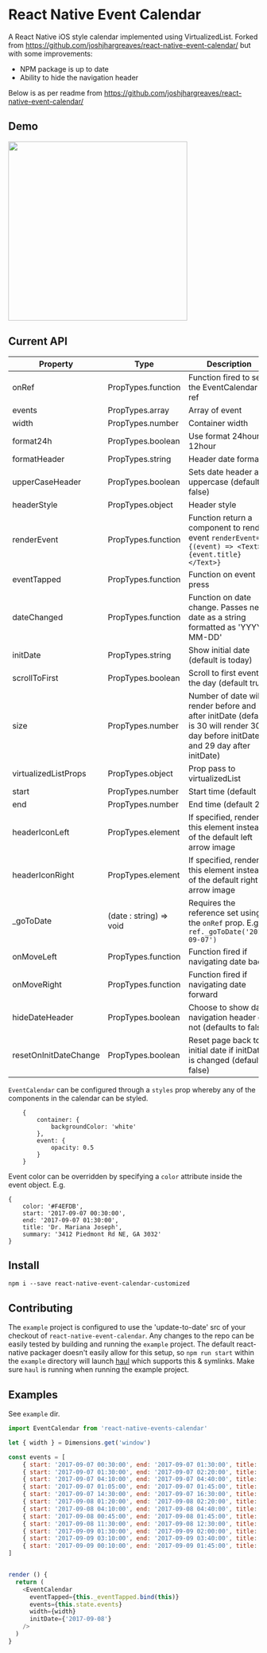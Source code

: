 # React Native Event Calendar
A React Native iOS style calendar implemented using VirtualizedList.
Forked from https://github.com/joshjhargreaves/react-native-event-calendar/ but with some improvements:
- NPM package is up to date
- Ability to hide the navigation header

Below is as per readme from https://github.com/joshjhargreaves/react-native-event-calendar/ 

## Demo
<img src="https://raw.githubusercontent.com/joshyhargreaves/react-native-event-calendar/master/demo/screenshot.png" width="360">

## Current API
Property | Type | Description
------------ | ------------- | -------------
onRef | PropTypes.function | Function fired to set the EventCalendar ref
events | PropTypes.array | Array of event
width | PropTypes.number | Container width
format24h | PropTypes.boolean | Use format 24hour or 12hour
formatHeader | PropTypes.string | Header date format
upperCaseHeader | PropTypes.boolean | Sets date header as uppercase (default false)
headerStyle | PropTypes.object | Header style
renderEvent | PropTypes.function | Function return a component to render event `renderEvent={(event) => <Text>{event.title}</Text>}`
eventTapped | PropTypes.function | Function on event press
dateChanged | PropTypes.function | Function on date change. Passes new date as a string formatted as 'YYYY-MM-DD'
initDate | PropTypes.string | Show initial date (default is today)
scrollToFirst | PropTypes.boolean | Scroll to first event of the day (default true)
size | PropTypes.number | Number of date will render before and after initDate (default is 30 will render 30 day before initDate and 29 day after initDate)
virtualizedListProps | PropTypes.object | Prop pass to virtualizedList
start | PropTypes.number | Start time (default 0)
end | PropTypes.number | End time (default 24)
headerIconLeft | PropTypes.element | If specified, renders this element instead of the default left arrow image
headerIconRight | PropTypes.element | If specified, renders this element instead of the default right arrow image
_goToDate | (date : string) => void | Requires the reference set using the `onRef` prop. E.g. `ref._goToDate('2017-09-07')`
onMoveLeft | PropTypes.function | Function fired if navigating date back
onMoveRight | PropTypes.function | Function fired if navigating date forward
hideDateHeader | PropTypes.boolean | Choose to show date navigation header or not (defaults to false)
resetOnInitDateChange | PropTypes.boolean | Reset page back to initial date if initDate is changed (default is false)

`EventCalendar` can be configured through a `styles` prop whereby any of the components in the calendar can be styled.
```
    {
        container: {
            backgroundColor: 'white'
        }, 
        event: {
            opacity: 0.5
        }
    }
```

Event color can be overridden by specifying a `color` attribute inside the event object. E.g.
```
{
    color: '#F4EFDB',
    start: '2017-09-07 00:30:00',
    end: '2017-09-07 01:30:00',
    title: 'Dr. Mariana Joseph',
    summary: '3412 Piedmont Rd NE, GA 3032'
}
```

## Install
`npm i --save react-native-event-calendar-customized`

## Contributing
The `example` project is configured to use the 'update-to-date' src of your checkout of
`react-native-event-calendar`. Any changes to the repo can be easily tested by
building and running the `example` project. The default react-native packager doesn't
easily allow for this setup, so `npm run start` within the `example` directory will launch
[haul](https://github.com/callstack/haul) which supports this & symlinks. Make sure `haul`
is running when running the example project.

## Examples
See `example` dir.

```js
import EventCalendar from 'react-native-events-calendar'

let { width } = Dimensions.get('window')

const events = [
    { start: '2017-09-07 00:30:00', end: '2017-09-07 01:30:00', title: 'Dr. Mariana Joseph', summary: '3412 Piedmont Rd NE, GA 3032' },
    { start: '2017-09-07 01:30:00', end: '2017-09-07 02:20:00', title: 'Dr. Mariana Joseph', summary: '3412 Piedmont Rd NE, GA 3032' },
    { start: '2017-09-07 04:10:00', end: '2017-09-07 04:40:00', title: 'Dr. Mariana Joseph', summary: '3412 Piedmont Rd NE, GA 3032' },
    { start: '2017-09-07 01:05:00', end: '2017-09-07 01:45:00', title: 'Dr. Mariana Joseph', summary: '3412 Piedmont Rd NE, GA 3032' },
    { start: '2017-09-07 14:30:00', end: '2017-09-07 16:30:00', title: 'Dr. Mariana Joseph', summary: '3412 Piedmont Rd NE, GA 3032' },
    { start: '2017-09-08 01:20:00', end: '2017-09-08 02:20:00', title: 'Dr. Mariana Joseph', summary: '3412 Piedmont Rd NE, GA 3032' },
    { start: '2017-09-08 04:10:00', end: '2017-09-08 04:40:00', title: 'Dr. Mariana Joseph', summary: '3412 Piedmont Rd NE, GA 3032' },
    { start: '2017-09-08 00:45:00', end: '2017-09-08 01:45:00', title: 'Dr. Mariana Joseph', summary: '3412 Piedmont Rd NE, GA 3032' },
    { start: '2017-09-08 11:30:00', end: '2017-09-08 12:30:00', title: 'Dr. Mariana Joseph', summary: '3412 Piedmont Rd NE, GA 3032' },
    { start: '2017-09-09 01:30:00', end: '2017-09-09 02:00:00', title: 'Dr. Mariana Joseph', summary: '3412 Piedmont Rd NE, GA 3032' },
    { start: '2017-09-09 03:10:00', end: '2017-09-09 03:40:00', title: 'Dr. Mariana Joseph', summary: '3412 Piedmont Rd NE, GA 3032' },
    { start: '2017-09-09 00:10:00', end: '2017-09-09 01:45:00', title: 'Dr. Mariana Joseph', summary: '3412 Piedmont Rd NE, GA 3032' }
]


render () {
  return (
    <EventCalendar
      eventTapped={this._eventTapped.bind(this)}
      events={this.state.events}
      width={width}
      initDate={'2017-09-08'}
    />
  )
}

```
